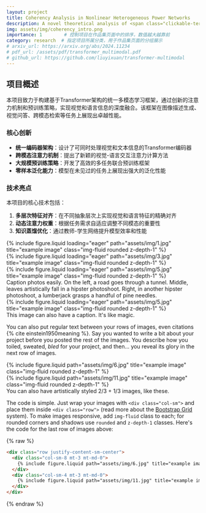 ```yaml
---
layout: project
title: Coherency Analysis in Nonlinear Heterogeneous Power Networks
description: A novel theoretical analysis of <span class="clickable-term" data-title="Power System Coherency" data-definition="Power system coherency refers to the phenomenon where groups of generators in a power network exhibit similar frequency responses to disturbances, maintaining nearly synchronized operation. This phenomenon is widely exploited to support model reduction and control design, simplifying large-scale power system analysis while preserving the dominant dynamics.">power system coherency</span>. Reveals the key mechanisms underpinning this phenomenon, laying foundations for <span class="clickable-term" data-title="Model Reduction" data-definition="Model Reduction is a technique for simplifying large-scale system models. It approximates a high-fidelity, full-order system with a much smaller, lower-order model that captures its key dynamic behaviors. This approach enables significantly faster simulations and facilitates more efficient control and optimization design.">model reduction</span> and further control design.
img: assets/img/coherency_intro.png
importance: 1        # 控制项目在作品集页面中的排序，数值越大越靠前
category: research  # 指定项目所属分类，用于作品集页面的分组展示
# arxiv_url: https://arxiv.org/abs/2024.11234
# pdf_url: /assets/pdf/transformer_multimodal.pdf
# github_url: https://github.com/liuyixuan/transformer-multimodal
---
```


## 项目概述

本项目致力于构建基于Transformer架构的统一多模态学习框架，通过创新的注意力机制和预训练策略，实现视觉和语言信息的深度融合。该框架在图像描述生成、视觉问答、跨模态检索等任务上展现出卓越性能。

### 核心创新

- **统一编码器架构**：设计了可同时处理视觉和文本信息的Transformer编码器
- **跨模态注意力机制**：提出了新颖的视觉-语言交互注意力计算方法
- **大规模预训练策略**：开发了高效的多任务联合预训练框架
- **零样本泛化能力**：模型在未见过的任务上展现出强大的泛化性能

### 技术亮点

本项目的核心技术包括：
1. **多层次特征对齐**：在不同抽象层次上实现视觉和语言特征的精确对齐
2. **动态注意力权重**：根据任务需求自适应调整不同模态的重要性
3. **知识蒸馏优化**：通过教师-学生网络提升模型效率和性能

<div class="row">
    <div class="col-sm mt-3 mt-md-0">
        {% include figure.liquid loading="eager" path="assets/img/1.jpg" title="example image" class="img-fluid rounded z-depth-1" %}
    </div>
    <div class="col-sm mt-3 mt-md-0">
        {% include figure.liquid loading="eager" path="assets/img/3.jpg" title="example image" class="img-fluid rounded z-depth-1" %}
    </div>
    <div class="col-sm mt-3 mt-md-0">
        {% include figure.liquid loading="eager" path="assets/img/5.jpg" title="example image" class="img-fluid rounded z-depth-1" %}
    </div>
</div>
<div class="caption">
    Caption photos easily. On the left, a road goes through a tunnel. Middle, leaves artistically fall in a hipster photoshoot. Right, in another hipster photoshoot, a lumberjack grasps a handful of pine needles.
</div>
<div class="row">
    <div class="col-sm mt-3 mt-md-0">
        {% include figure.liquid loading="eager" path="assets/img/5.jpg" title="example image" class="img-fluid rounded z-depth-1" %}
    </div>
</div>
<div class="caption">
    This image can also have a caption. It's like magic.
</div>

You can also put regular text between your rows of images, even citations {% cite einstein1950meaning %}.
Say you wanted to write a bit about your project before you posted the rest of the images.
You describe how you toiled, sweated, _bled_ for your project, and then... you reveal its glory in the next row of images.

<div class="row justify-content-sm-center">
    <div class="col-sm-8 mt-3 mt-md-0">
        {% include figure.liquid path="assets/img/6.jpg" title="example image" class="img-fluid rounded z-depth-1" %}
    </div>
    <div class="col-sm-4 mt-3 mt-md-0">
        {% include figure.liquid path="assets/img/11.jpg" title="example image" class="img-fluid rounded z-depth-1" %}
    </div>
</div>
<div class="caption">
    You can also have artistically styled 2/3 + 1/3 images, like these.
</div>

The code is simple.
Just wrap your images with `<div class="col-sm">` and place them inside `<div class="row">` (read more about the <a href="https://getbootstrap.com/docs/4.4/layout/grid/">Bootstrap Grid</a> system).
To make images responsive, add `img-fluid` class to each; for rounded corners and shadows use `rounded` and `z-depth-1` classes.
Here's the code for the last row of images above:

{% raw %}

```html
<div class="row justify-content-sm-center">
  <div class="col-sm-8 mt-3 mt-md-0">
    {% include figure.liquid path="assets/img/6.jpg" title="example image" class="img-fluid rounded z-depth-1" %}
  </div>
  <div class="col-sm-4 mt-3 mt-md-0">
    {% include figure.liquid path="assets/img/11.jpg" title="example image" class="img-fluid rounded z-depth-1" %}
  </div>
</div>
```

{% endraw %}
